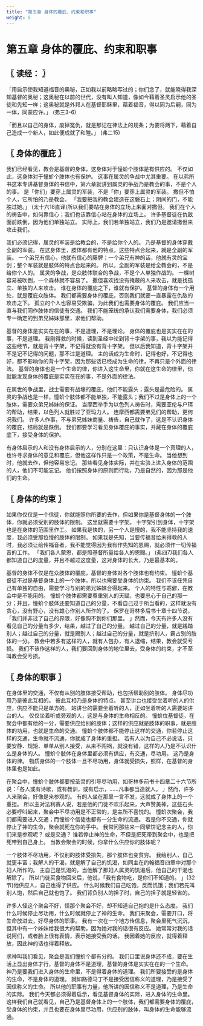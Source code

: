 ```yaml
---
title: "第五章 身体的覆庇、约束和职事"
weight: 5
---
```


# 第五章 身体的覆庇、约束和职事


## 〖 读经： 〗

「用启示使我知道福音的奥秘，正如我以前略略写过的；你们念了，就能晓得我深知基督的奥秘；这奥秘在以前的世代，没有叫人知道，像如今藉着圣灵启示他的圣徒和先知一样；这奥秘就是外邦人在基督耶稣里，藉着福音，得以同为后嗣，同为一体，同蒙应许。」
(弗三3-6)

「而且以自己的身体，废掉冤仇，就是那记在律法上的规条；为要将两下，藉着自己造成一个新人，如此便成就了和睦。」
(弗二15)

## 〖 身体的覆庇 〗

我们已经看见，教会是基督的身体，这身体对于憧蚧个肢体是有供应的。
不仅如此，这身体对于憧蚧个肢体也有保护。
这事在属灵的争战中尤其重要。
在以弗所书这本专讲基督身体的书信中，第六章就讲到属灵的争战乃是教会的事，不是个人的事。
是「你们」要穿上属灵的军装，不是「你」要穿上属灵的军装。
撒但不怕个人，它所怕的乃是教会。
「我要把我的教会建造在这磐石上；阴间的门，不能胜过她。」
(太十六18直译)所以我们要站在身体的立场上来面对撒但。
我们在个人的祷告中，如何靠信心；我们也该靠信心站在身体的立场上。
许多基督徒在仇敌面前跌倒，因为他们单独站立。
实际上，我们若单独站立，我们乃是邀请撒但来攻击我们。

我们必须记得，属灵的军装是给教会的，不是给你个人的。
乃是基督的身体穿戴全副的军装。
在这身体里，肢体都有他的特点，这些特点合起来，就是全副的军装。
一个弟兄有信心，他就有信心的藤牌；一个弟兄有神的话，他就有灵的宝剑；整个军装就是肢体的特点合起来的。
所以，全副的军装是给全教会的，不是给你个人的。
属灵的争战，是众肢体联合的争战，不是个人单独作战的。
一棵树容易被吹倒，一个森林就不容易了。
撒但喜欢找没有掩蔽的人来攻击，就是找孤立、单独的人来攻击。
谁在身体的覆庇之下，谁就有保护。
基督的身体有一个用处，就是覆庇众肢体。
我们都需要身体的覆庇，否则我们就要一直暴露在仇敌的攻击之下。
孤立的个人也容易受欺骗，为此我们也需要身体的覆庇。
我们应当一直与我们同作肢体的信徒有交通。
我们不能笼统的承认我们需要身体，我们必须专一确定的到弟兄姊妹那里，求他们帮助。

基督的身体是实实在在的事，不是道理，不是理论。
身体的覆庇也是实实在在的事，不是道理。
我刚得救的时候，读到圣经中论到背十字架的事，我以为能记得这些经节，就是背十字架，不记得就没有背十字架。
但以后我知道，背十字架并不是记不记得的问题，那不过是道理。
主的话成为生命时，记得也好，不记得也好，都不影响你的背十字架，因为那些话已经成为生命的律，不再只是个外面的律法。
基督的身体也是一个生命的律，你进入这生命里，你就在这生命的律里，你就能发现身体的覆庇是实实在在的事，不是外面的律法。

在属世的争战里，战士需要有战壕的覆庇，他们不能露头；露头是最危险的。
属灵的争战也是一样，憧蚧个肢体都不能单独，不能露头；我们不过是身体上的一个肢体，需要众弟兄姊妹的保证。
当摩西举手为以色列人祷告时，需要亚伦与户珥的帮助，结果，以色列人就胜过了亚玛力人。
连摩西都需要弟兄们的帮助，更何况我们。
许多人作事，不与弟兄姊妹商量、祷告，自己就作了，这是不认识身体的覆庇，结局就是跌倒。
我们都要学习看见身体覆庇的事实，并藏在身体的覆庇底下，接受身体的保护。

有身体启示的人和没有身体启示的人，分别在这里：只认识身体是一个真理的人，也许寻求身体的意见和覆庇，但他这样作只是一个政策，不是生命。
当他想到时，他就去作，但他容易忘记。
那些看见身体实际，并在实验上进入身体的范围的人，他们不可能忘记。
他们按照身体的原则而行动，乃是自然的，因为那是他们的生命。

## 〖 身体的约束 〗

如果你仅仅是一个信徒，你就能照你所要的去作，但如果你是基督身体的一个肢体，你就必须受别的肢体的限制。
这里就需要十字架。
十字架引到身体，十字架也是在身体的范围里作工。
如果我是快的，另一个人是慢的，我不能坚持我的速度，我必须受那位慢的肢体的限制。
如果我是先知，当要传福音给未得救的人时，我必须让给传福音者，我不能觉得因为我有作先知的恩赐，就必须作一切传福音的工作。
「我们各人蒙恩，都是照基督所量给各人的恩赐。」
(弗四7)我们各人都知道自己的度量，并且不越过这度量，这对身体的长大，乃是最基本的。

基督的身体不仅是在众肢体的覆庇，基督的身体对各个肢体也有约束。
憧蚧个基督徒不过是基督身体上的一个肢体，所以也需要受身体的约束。
我们不该任凭自己有单独的自由，需要学习与别的弟兄姊妹合得起来。
个人的特性与乖僻，在教会中是不能用的。
憧蚧个肢体都需要尊重别人的天赋，也要忠心于自己的那一分；并且，憧蚧个肢体还要知道自己的分量，不看自己过于所当看的，这样就没有贪心，没有野心，没有雄心作别人所作的了。
保罗在哥林多后书十章十四节说，「我们并非过了自己的界限，好像购不到你们那里。
」然而，今天有许多人没有看见自己的分量有多少，结果，越过了自己的分量。
越过自己的分量，就是践踏别人；越过自己的分量，就是踢别人；越过自己的分量，就是挤别人，霸占别的肢体的一分。
教会中若多有这样的人，就有人包办，有人退缩，结果，教会就受亏损。
我们不该作这样的人，我们要回到身体的地位里去，受身体的约束，才不至叫教会受亏损。

## 〖 身体的职事 〗

在身体里的交通，不仅有从别的肢体接受帮助，也包括帮助别的肢体。
身体尽功用乃是彼此互相的。
彼此互相乃是身体的特点。
甚至讲台也接受坐着听的人的供应，供应不能只是单方的。
站讲台的需要坐着听的人，正如坐着听的人需要站讲台的人。
仅仅坐着听或旁观的人，这是与身体的生命相反的。
憧蚧位基督徒，在聚会中都有他的一分，需要供应给别的肢体；这样的供应就是肢体的职事，就是肢体的功用，也就是生命的交通。
憧蚧个肢体都不能停止这样的交通，你若停止这样的交通，生命就不流通，你就成了身体的重担。
若有人以为自己不必说话，只要安静、规矩、单单从别人接受，从来不闯祸，就没有错，这样的人乃是不认识什么是身体的人。
憧蚧个肢体在身体里都必须有供应，有交通，尽功用。
这乃是身体的律。
物质身体的一个肢体一旦不尽功用，身体就受损失，照样，在基督的身体里也是如此。

在聚会中，憧蚧个肢体都要按圣灵的引导尽功用，如哥林多前书十四章二十六节所说：「各人或有诗歌，或有教训，或有启示，……凡事都当造就人。
」然而，许多人来聚会，好像是来参观的。
有的人坐在那里一言不发，这就成了身体上的一个重担。
所以主对法利赛人说，若是他的门徒不欢乐起来，大声赞美神，这些石头必要呼叫起来，聚会中不尽功用是不正常的，是主所不喜悦的。
憧蚧次聚会，我们都需要进入交通；而憧蚧个信徒也都有一分生命的流通。
若是你不交通，你就停止了神的生命，聚会就死在你的手中。
我常问那些来一同擘饼记念主的人，你们来是参观呢？
或是交通？
谁若停止神的生命，不但是把死带到聚会中，也是把死带到自己身上。
当教会聚会的时候，你拿什么供应你的肢体呢？

一个肢体不尽功用，不仅别的肢体受损失，那个肢体也变贫穷。
我给别人，自己就更丰富；我解人的干渴，就是解了自己的饥渴，如同主在约翰福音四章中对那个妇人所作的。
主自己是饥渴的，当他解了那妇人属灵的饥渴后，他自己的干渴也解除了。
所以门徒买食物回来后，他说，「我有食物吃，是你们不知道的。
」(32节)他供应人，自己也得了供应。
什么时候我们自己吃饱，反而饥饿；我们若先叫别人饱，然后自己就也饱了。
我们背负别人的担子时，自己的担子就是轻省的。

许多人怪这个聚会不好，怪那个聚会不好，却不知道自己抱的是什么态度。
我们什么时候停止尽功用，什么时候就停止了神的生命。
我们来聚会，需要开口，将生命放进去，好尽身体的职事。
我有一次在一个地方传信息，聚会里死气沉沉，但其中有一个姊妹给我很大的帮助，因为她对我的话很有反应。
她常常对我的话说阿们，或者脸上很有表情，表示她接受我的话。
我因着她的反应，就得着释放，因此神的话也得着释放。

求神叫我们看见，聚会是我们憧蚧个都有分的。
我们口里说身体还不成，要在生活上显出身体才行，基督的身体不是道理，基督的身体是实实在在的一个生命。
神乃是要我们进入身体的生命里，不是得着身体的道理。
我们所要接受的是身体的生命，不是身体的道理。
就如路德马丁不是接受因信称义的道理，乃是接受了因信称义的生命。
所以他的职事有力量，他所讲的因信称义不是道理，乃是生命的实际。
我们今天都必须得着启示，看见基督身体的实际，进入身体的生命里。
这样我们自己就看见，自己乃是基督身体上的一个肢体，我们都需要身体的覆庇，受身体的约束，并且也要在身体里尽功用，供应别的肢体，叫身体的生命能够流通。
